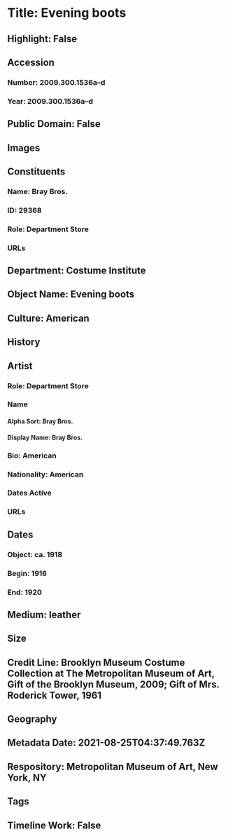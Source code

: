 # Title: Evening boots
## Highlight: False
## Accession
### Number: 2009.300.1536a–d
### Year: 2009.300.1536a–d
## Public Domain: False
## Images
## Constituents
### Name: Bray Bros.
### ID: 29368
### Role: Department Store
### URLs
## Department: Costume Institute
## Object Name: Evening boots
## Culture: American
## History
## Artist
### Role: Department Store
### Name
#### Alpha Sort: Bray Bros.
#### Display Name: Bray Bros.
### Bio: American
### Nationality: American
### Dates Active
### URLs
## Dates
### Object: ca. 1918
### Begin: 1916
### End: 1920
## Medium: leather
## Size
## Credit Line: Brooklyn Museum Costume Collection at The Metropolitan Museum of Art, Gift of the Brooklyn Museum, 2009; Gift of Mrs. Roderick Tower, 1961
## Geography
## Metadata Date: 2021-08-25T04:37:49.763Z
## Respository: Metropolitan Museum of Art, New York, NY
## Tags
## Timeline Work: False